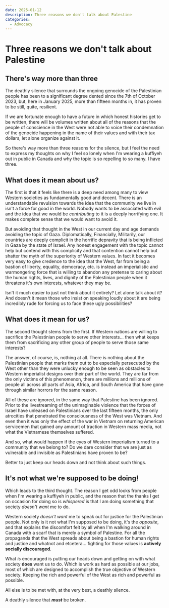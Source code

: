 ```yaml
---
date: 2025-01-12
description: Three reasons we don't talk about Palestine
categories:
  - Advocacy
---
```


# Three reasons we don't talk about Palestine

## There's way more than three

The deathly silence that surrounds the ongoing genocide of the Palestinian people has been to a significant degree dented since the 7th of October 2023, but, here in January 2025, more than fifteen months in, it has proven to be still, quite, resilient.

If we are fortunate enough to have a future in which honest histories get to be written, there will be volumes written about all of the reasons that the people of conscience in the West were not able to voice their condemnation of the genocide happening in the name of their values and with their tax dollars, let alone organize against it.

So there's way more than three reasons for the silence, but I feel the need to express my thoughts on why I feel so lonely when I'm wearing a kuffiyeh out in public in Canada and why the topic is so repelling to so many. I have three.

<!-- more -->

## What does it mean about us?

The first is that it feels like there is a deep need among many to view Western societies as fundamentally good and decent. There is an understandable revulsion towards the idea that the community we live in isn't a force for good in the world. Nobody wants to be associated with evil and the idea that we would be *contributing* to it is a deeply horrifying one. It makes complete sense that we would want to avoid it.

But avoiding that thought in the West in our current day and age demands avoiding the topic of Gaza. Diplomatically, Financially, Militarily, our countries are deeply complicit in the horrific depravity that is being inflicted in Gaza by the state of Israel. Any honest engagement with the topic cannot help but contend with this complicity and that contention cannot help but shatter the myth of the superiority of Western values. In fact it becomes very easy to give credence to the idea that the West, far from being a bastion of liberty, equality, democracy, etc. is instead an imperialistic and warmongering force that is willing to abandon any pretense to caring about the human rights, lives, and dignity of the Palestinian people when it threatens it's own interests, whatever they may be.

Isn't it much easier to just not think about it entirely? Let alone talk about it? And doesn't it mean those who insist on speaking loudly about it are being incredibly rude for forcing us to face these ugly possibilities?

## What does it mean for us?

The second thought stems from the first. If Western nations are willing to sacrifice the Palestinian people to serve other interests... then what keeps them from sacrificing any other group of people to serve those same interests?

The answer, of course, is, nothing at all. There is nothing about the Palestinian people that marks them out to be especially persecuted by the West other than they were unlucky enough to be seen as obstacles to Western imperialist designs over their part of the world. They are far from the only victims of this phenomenon, there are millions and millions of people all across all parts of Asia, Africa, and South America that have gone through similar horrors for the same reason.

All of these are ignored, in the same way that Palestine has been ignored. Prior to the livestreaming of the unimaginable violence that the forces of Israel have unleased on Palestinians over the last fifteen months, the only atrocities that penetrated the consciousness of the West was Vietnam. And even then it was only the effect of the war in Vietnam on returning American servicemen that gained any amount of traction in Western mass media, not what the Vietnamese themselves suffered.

And so, what would happen if the eyes of Western imperialism turned to a community that we belong to? Do we dare consider that we are just as vulnerable and invisible as Palestinians have proven to be?

Better to just keep our heads down and not think about such things.

## It's not what we're supposed to be doing!

Which leads to the third thought. The reason I get odd looks from people when I'm wearing a kuffiyeh in public, and the reason that the thanks I get on occasion for doing so is *whispered* is that I am doing something that society *doesn't want* me to do.

Western society *doesn't want* me to speak out for justice for the Palestinian people. Not only is it not what I'm supposed to be doing, it's the *opposite*, and that explains the discomfort felt by all when I'm walking around in Canada with a scarf that is merely a symbol of Palestine. For all the propaganda that the West spreads about being a bastion for human rights and justice and whatnot and etcetera... fighting for those values is **actively socially discouraged**.

What *is* encouraged is putting our heads down and getting on with what society **does** want us to do. Which is work as hard as possible at our jobs, most of which are designed to accomplish the true objective of Western society. Keeping the rich and powerful of the West as rich and powerful as possible.

All else is to be met with, at the very best, a deathly silence.

A deathly silence that ***must*** be broken.
